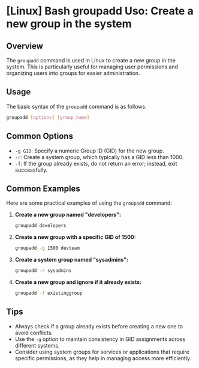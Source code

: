 # [Linux] Bash groupadd Uso: Create a new group in the system

## Overview
The `groupadd` command is used in Linux to create a new group in the system. This is particularly useful for managing user permissions and organizing users into groups for easier administration.

## Usage
The basic syntax of the `groupadd` command is as follows:

```bash
groupadd [options] [group_name]
```

## Common Options
- `-g GID`: Specify a numeric Group ID (GID) for the new group.
- `-r`: Create a system group, which typically has a GID less than 1000.
- `-f`: If the group already exists, do not return an error; instead, exit successfully.

## Common Examples
Here are some practical examples of using the `groupadd` command:

1. **Create a new group named "developers":**
   ```bash
   groupadd developers
   ```

2. **Create a new group with a specific GID of 1500:**
   ```bash
   groupadd -g 1500 devteam
   ```

3. **Create a system group named "sysadmins":**
   ```bash
   groupadd -r sysadmins
   ```

4. **Create a new group and ignore if it already exists:**
   ```bash
   groupadd -f existinggroup
   ```

## Tips
- Always check if a group already exists before creating a new one to avoid conflicts.
- Use the `-g` option to maintain consistency in GID assignments across different systems.
- Consider using system groups for services or applications that require specific permissions, as they help in managing access more efficiently.